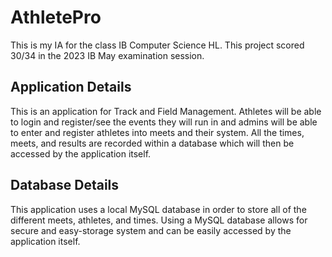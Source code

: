 # AthletePro
This is my IA for the class IB Computer Science HL.  This project scored 30/34 in the 2023 IB May examination session.

## Application Details
This is an application for Track and Field Management.  Athletes will be able to login and register/see the events they will run in and admins will be able to enter and register athletes into meets and their system.  All the times, meets, and results are recorded within a database which will then be accessed by the application itself. 

## Database Details
This application uses a local MySQL database in order to store all of the different meets, athletes, and times.  Using a MySQL database allows for secure and easy-storage system and can be easily accessed by the application itself.  

